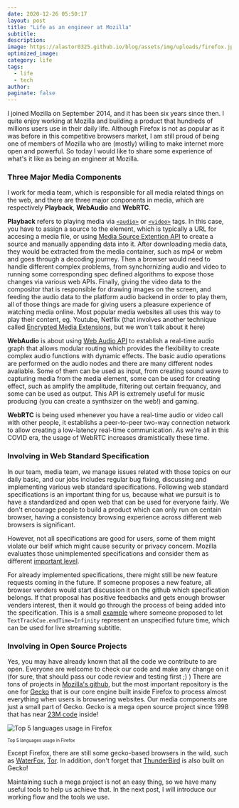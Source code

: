 ```yaml
---
date: 2020-12-26 05:50:17
layout: post
title: "Life as an engineer at Mozilla"
subtitle:
description:
image: https://alastor0325.github.io/blog/assets/img/uploads/firefox.jpeg
optimized_image:
category: life
tags:
  - life
  - tech
author:
paginate: false
---
```


I joined Mozilla on September 2014, and it has been six years since then. I quite enjoy working at Mozilla and building a product that hundreds of millions users use in their daily life. Although Firefox is not as popular as it was before in this competitive browsers market, I am still proud of being one of members of Mozilla who are (mostly) willing to make internet more open and powerful. So today I would like to share some experience of what's it like as being an engineer at Mozilla.

### Three Major Media Components
I work for media team, which is responsible for all media related things on the web, and there are three major conponents in media, which are respectively **Playback**, **WebAudio** and **WebRTC**.

**Playback** refers to playing media via [`<audio>`](https://mzl.la/2KBXG3B) or [`<video>`](https://mzl.la/34Mtxp7) tags. In this case, you have to assign a source to the element, which is typically a URL for accesing a media file, or using [Media Source Extention API](https://mzl.la/3nRYyiO) to create a source and manually appending data into it. After downloading media data, they would be extracted from the media container, such as mp4 or webm and goes through a decoding journey. Then a browser would need to handle different complex problems, from synchornizing audio and video to running some corresponding spec defined algorithms to expose those changes via various web APIs. Finally, giving the video data to the compositor that is responsible for drawing images on the screen, and feeding the audio data to the platform audio backend in order to play them, all of those things are made for giving users a pleasure experience of watching media online. Most popular media websites all uses this way to play their content, eg. Youtube, Netflix (that involves another technique called [Encrypted Media Extensions](https://mzl.la/2WOBqpA), but we won't talk about it here)

**WebAudio** is about using [Web Audio API](https://mzl.la/38Hckie) to establish a real-time audio graph that allows modular routing which provides the flexibility to create complex audio functions with dynamic effects. The basic audio operations are performed on the audio nodes and there are many different nodes avaliable. Some of them can be used as input, from creating sound wave to capturing media from the media element, some can be used for creating effect, such as amplify the amplitude, filtering out certain frequancy, and some can be used as output. This API is extremely useful for music producing (you can create a synthsizer on the web!) and gaming.

**WebRTC** is being used whenever you have a real-time audio or video call with other people, it
establishs a peer-to-peer two-way connection network to allow creating a low-latency real-time communication. As we're all in this COVID era, the usage of WebRTC increases dramistically these time.

### Involving in Web Standard Specification
In our team, media team, we manage issues related with those topics on our daily basic, and our jobs includes regular bug fixing, discussing and implementing various web standard specifications. Following web standard specifications is an important thing for us, because what we pursuit is to have a standardized and open web that can be used for everyone fairly. We don't encourage people to build a product which can only run on centain browser, having a consistency browsing experience across different web browsers is significant.

However, not all specifications are good for users, some of them might violate our belif which might cause security or privacy concern. Mozilla evaluates those unimplemented specifications and consider them as different [important level](https://mozilla.github.io/standards-positions/).

For already implemented specifications, there might still be new feature requests coming in the future. If someone proposes a new feature, all browser venders would start discussion it on the github which specification belongs. If that proposal has positive feedbacks and gets enough browser venders interest, then it would go through the process of being added into the specification. This is a small [example](https://bit.ly/38Cripn) where someone proposed to let `TextTrackCue.endTime=Infinity` represent an unspecified future time, which can be used for live streaming subtitle.

### Involving in Open Source Projects
Yes, you may have already known that all the code we contribute to are open. Everyone are welcome to check our code and make any change on it (for sure, that should pass our code review and testing first ;) ) There are tons of projects in [Mozilla's github](https://github.com/mozilla), but the most important repository is the one for [Gecko](https://github.com/mozilla/gecko-dev) that is our core engine built inside Firefox to process almost everything when users is browsering websites. Our media components are just a small part of Gecko. Gecko is a mega open source project since 1998 that has near [23M code](https://www.openhub.net/p/firefox/analyses/latest/languages_summary) inside!

![Top 5 languages usage in Firefox]({{site.baseurl}}/assets/img/uploads/gecko_language_usage.png)
<figcaption><sub><sup>Top 5 languages usage in Firefox</sup></sub></figcaption>

Except Firefox, there are still some gecko-based browsers in the wild, such as [WaterFox](https://www.waterfox.net/), [Tor](https://www.torproject.org/). In addition, don't forget that [ThunderBird](https://www.thunderbird.net/en-US/) is also built on Gecko!

Maintaining such a mega project is not an easy thing, so we have many useful tools to help us achieve that. In the next post, I will introduce our working flow and the tools we use.

